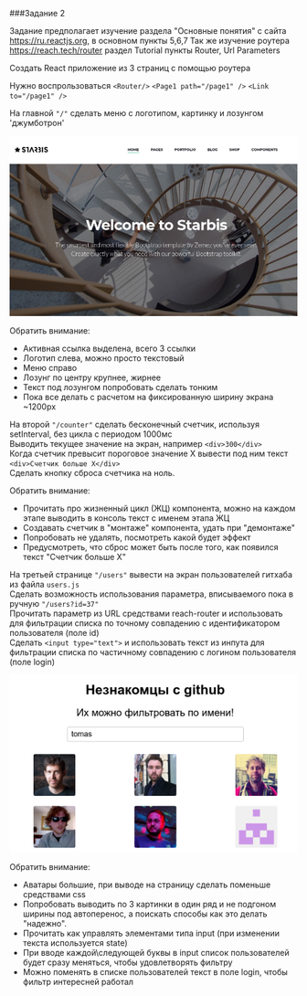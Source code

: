 ###Задание 2  

Задание предполагает изучение раздела "Основные понятия" с сайта https://ru.reactjs.org, в основном пункты 5,6,7
Так же изучение роутера https://reach.tech/router раздел Tutorial пункты Router, Url Parameters

Создать React приложение из 3 страниц с помощью роутера 

Нужно воспрользоваться  `<Router/>` `<Page1 path="/page1" />` `<Link to="/page1" />`

На главной `"/"` сделать меню с логотипом, картинку и лозунгом 'джумботрон'
  
![](jumbo.png)

Обратить внимание:
- Активная ссылка выделена, всего 3 ссылки  
- Логотип слева, можно просто текстовый  
- Меню справо  
- Лозунг по центру крупнее, жирнее
- Текст под лозунгом попробовать сделать тонким
- Пока все делать с расчетом на фиксированную ширину экрана ~1200px

На второй `"/counter"` сделать бесконечный счетчик, используя setInterval, без цикла
с периодом 1000мс  
Выводить текущее значение на экран, например `<div>300</div>`  
Когда счетчик превысит пороговое значение Х вывести под ним текст `<div>Счетчик больше Х</div>`  
Сделать кнопку сброса счетчика на ноль.  

Обратить внимание:  
- Прочитать про жизненный цикл (ЖЦ) компонента, можно на каждом этапе выводить в консоль текст с именем этапа ЖЦ
- Создавать счетчик в "монтаже" компонента, удать при "демонтаже"
- Попробовать не удалять, посмотреть какой будет эффект 
- Предусмотреть, что сброс может быть после того, как появился текст "Счетчик больше Х"

На третьей странице `"/users"` вывести на экран пользователей гитхаба из файла `users.js`  
Сделать возможность использования параметра, вписываемого пока в ручную `"/users?id=37"`  
Прочитать параметр из URL средствами reach-router и использовать для фильтрации списка по точному совпадению с идентификатором пользователя (поле id)  
Сделать `<input type="text">` и использовать текст из инпута для фильтрации списка по частичному совпадению с логином пользователя (поле login)  

![](3cols.png)

Обратить внимание:  
- Аватары большие, при выводе на страницу сделать поменьше средствами css 
- Попробовать выводить по 3 картинки в один ряд и не подгоном ширины под автоперенос, а поискать способы как это делать "надежно".
- Прочитать как управлять элементами типа input (при изменении текста используется state)
- При вводе каждой\следующей буквы в input список пользователей будет сразу меняться, чтобы удовлетворять фильтру
- Можно поменять в списке пользователей текст в поле login, чтобы фильтр интересней работал 
